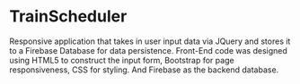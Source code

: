 # TrainScheduler
Responsive application that takes in user input data via JQuery and stores it to a Firebase Database for
data persistence. Front-End code was designed using HTML5 to construct the input form, Bootstrap for page
responsiveness, CSS for styling. And Firebase as the backend database.
